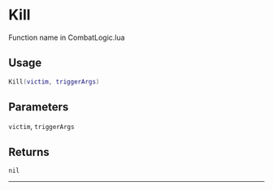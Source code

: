 # Kill
Function name in CombatLogic.lua
## Usage
```lua
Kill(victim, triggerArgs)
```
## Parameters
`victim`, `triggerArgs`
## Returns
`nil`

---